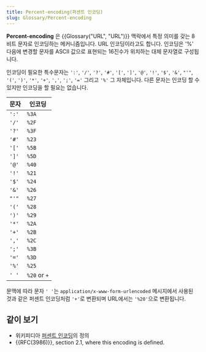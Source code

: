 ```yaml
---
title: Percent-encoding(퍼센트 인코딩)
slug: Glossary/Percent-encoding
---
```


**Percent-encoding** 은 {{Glossary("URL", "URL")}} 맥락에서 특정 의미를 갖는 8비트 문자로 인코딩하는 메커니즘입니다. URL 인코딩이라고도 합니다. 인코딩은 '%' 다음에 변경할 문자를 ASCII 값으로 표현되는 16진수가 위치하는 대체 문자열로 구성됩니다.

인코딩이 필요한 특수문자는 `':'`, `'/'`, `'?'`, `'#'`, `'['`, `']'`, `'@'`, `'!'`, `'$'`, `'&'`, `"'"`, `'('`, `')'`, `'*'`, `'+'`, `','`, `';'`, `'='` 그리고 `'%'` 그 자체입니다. 다른 문자는 인코딩 할 수 있지만 인코딩을 할 필요는 없습니다.

| 문자 | 인코딩     |
| --------- | ------------ |
| `':'`     | `%3A`        |
| `'/'`     | `%2F`        |
| `'?'`     | `%3F`        |
| `'#'`     | `%23`        |
| `'['`     | `%5B`        |
| `']'`     | `%5D`        |
| `'@'`     | `%40`        |
| `'!'`     | `%21`        |
| `'$'`     | `%24`        |
| `'&'`     | `%26`        |
| `"'"`     | `%27`        |
| `'('`     | `%28`        |
| `')'`     | `%29`        |
| `'*'`     | `%2A`        |
| `'+'`     | `%2B`        |
| `','`     | `%2C`        |
| `';'`     | `%3B`        |
| `'='`     | `%3D`        |
| `'%'`     | `%25`        |
| `' '`     | `%20` or `+` |

문맥에 따라 문자 `' '`는 `application/x-www-form-urlencoded` 메시지에서 사용된 것과 같은 퍼센트 인코딩처럼 `'+'`로 변환되며 URL에서는 `'%20'`으로 변환됩니다.

## 같이 보기

- 위키피디아 [퍼센트 인코딩](https://ko.wikipedia.org/wiki/%ED%8D%BC%EC%84%BC%ED%8A%B8_%EC%9D%B8%EC%BD%94%EB%94%A9)의 정의
- {{RFC(3986)}}, section 2.1, where this encoding is defined.
